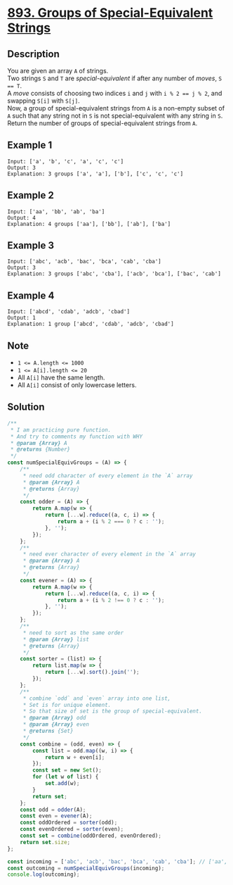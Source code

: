 # [893. Groups of Special-Equivalent Strings](https://leetcode.com/problems/groups-of-special-equivalent-strings/description/)

## Description
You are given an array `A` of strings.  
Two strings `S` and `T` are *special-equivalent* if after any number of *moves*, `S == T`.  
A *move* consists of choosing two indices `i` and `j` with `i % 2 == j % 2`, and swapping `S[i]` with `S[j]`.  
Now, a group of special-equivalent strings from `A` is a non-empty subset of `A` such that any string not in `S` is not special-equivalent with any string in `S`.  
Return the number of groups of special-equivalent strings from `A`.  

## Example 1
```
Input: ['a', 'b', 'c', 'a', 'c', 'c']
Output: 3
Explanation: 3 groups ['a', 'a'], ['b'], ['c', 'c', 'c']
```

## Example 2
```
Input: ['aa', 'bb', 'ab', 'ba']
Output: 4
Explanation: 4 groups ['aa'], ['bb'], ['ab'], ['ba']
```

## Example 3
```
Input: ['abc', 'acb', 'bac', 'bca', 'cab', 'cba']
Output: 3
Explanation: 3 groups ['abc', 'cba'], ['acb', 'bca'], ['bac', 'cab']
```

## Example 4
```
Input: ['abcd', 'cdab', 'adcb', 'cbad']
Output: 1
Explanation: 1 group ['abcd', 'cdab', 'adcb', 'cbad']
```

## Note
- `1 <= A.length <= 1000`
- `1 <= A[i].length <= 20`
- All `A[i]` have the same length.
- All `A[i]` consist of only lowercase letters.

## Solution
```javascript
/**
 * I am practicing pure function.
 * And try to comments my function with WHY
 * @param {Array} A
 * @returns {Number}
 */
const numSpecialEquivGroups = (A) => {
	/**
	 * need odd character of every element in the `A` array
	 * @param {Array} A
	 * @returns {Array}
	 */
	const odder = (A) => {
		return A.map(w => {
			return [...w].reduce((a, c, i) => {
				return a + (i % 2 === 0 ? c : '');
			}, '');
		});
	};
	/**
	 * need ever character of every element in the `A` array
	 * @param {Array} A
	 * @returns {Array}
	 */
	const evener = (A) => {
		return A.map(w => {
			return [...w].reduce((a, c, i) => {
				return a + (i % 2 !== 0 ? c : '');
			}, '');
		});
	};
	/**
	 * need to sort as the same order
	 * @param {Array} list
	 * @returns {Array}
	 */
	const sorter = (list) => {
		return list.map(w => {
			return [...w].sort().join('');
		});
	};
	/**
	 * combine `odd` and `even` array into one list,
	 * Set is for unique element.
	 * So that size of set is the group of special-equivalent.
	 * @param {Array} odd
	 * @param {Array} even
	 * @returns {Set}
	 */
	const combine = (odd, even) => {
		const list = odd.map((w, i) => {
			return w + even[i];
		});
		const set = new Set();
		for (let w of list) {
			set.add(w);
		}
		return set;
	};
	const odd = odder(A);
	const even = evener(A);
	const oddOrdered = sorter(odd);
	const evenOrdered = sorter(even);
	const set = combine(oddOrdered, evenOrdered);
	return set.size;
};

const incoming = ['abc', 'acb', 'bac', 'bca', 'cab', 'cba']; // ['aa', 'bb', 'ab', 'ba'];
const outcoming = numSpecialEquivGroups(incoming);
console.log(outcoming);
```